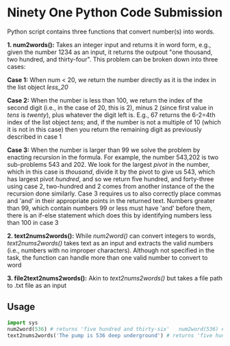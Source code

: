 # Ninety One Python Code Submission


Python script contains three functions that convert number(s) into words.

**1. num2words():** Takes an integer input and returns it in word form, e.g., given the number 1234 as an input, it returns the outpout "one thousand, two hundred, and thirty-four". This problem can be broken down into three cases:

**Case 1:** When num < 20, we return the number directly as it is the index in the list object _less_20_
   
**Case 2:** When the number is less than 100, we return the index of the second digit (i.e., in the case of 20, this is 2), minus 2 (since first value in _tens_ is _twenty_), plus whatever the digit left is. E.g., 67 returns the 6-2=4th index of the list object _tens_; and, if the number is not a multiple of 10 (which it is not in this case) then you return the remaining digit as previously described in case 1

**Case 3:** When the number is larger than 99 we solve the problem by enacting recursion in the formula. For example, the number 543,202 is two sub-problems 543 and 202. We look for the largest _pivot_ in the number, which in this case is _thousand_, divide it by the pivot to give us 543, which has largest pivot _hundred_, and so we return five hundred, and forty-three using case 2, two-hundred and 2 comes from another instance of the the recursion done similarly. Case 3 requires us to also correctly place commas and 'and' in their appropriate points in the returned text. Numbers greater than 99, which contain numbers 99 or less must have 'and' before them, there is an if-else statement which does this by identifying numbers less than 100 in case 3

**2. text2nums2words():** While _num2word()_ can convert integers to words, _text2nums2words()_ takes text as an input and extracts the valid numbers (i.e., numbers with no improper 
characters). Although not specified in the task, the function can handle more 
than one valid number to convert to word

**3. file2text2nums2words():** Akin to 
_text2nums2words()_ but takes a file path to .txt file as an input

## Usage

```python
import sys
num2word(536) # returns 'five hundred and thirty-six'	num2word(536) # returns 'five hundred and thirty-six'
text2nums2words('The pump is 536 deep underground') # returns 'five hundred and thirty-six'
